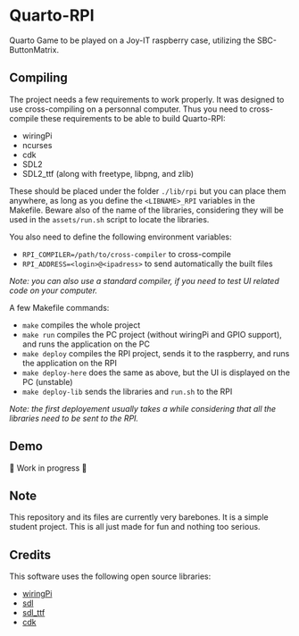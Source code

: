 # Quarto-RPI
Quarto Game to be played on a Joy-IT raspberry case, utilizing the SBC-ButtonMatrix.

## Compiling
The project needs a few requirements to work properly.
It was designed to use cross-compiling on a personnal computer.
Thus you need to cross-compile these requirements to be able to build Quarto-RPI:
* wiringPi
* ncurses
* cdk
* SDL2
* SDL2_ttf (along with freetype, libpng, and zlib)

These should be placed under the folder `./lib/rpi` but you can place them anywhere, as long as you define the `<LIBNAME>_RPI` variables in the Makefile. Beware also of the name of the libraries, considering they will be used in the `assets/run.sh` script to locate the libraries.

You also need to define the following environment variables:
* `RPI_COMPILER=/path/to/cross-compiler` to cross-compile
* `RPI_ADDRESS=<login>@<ipadress>` to send automatically the built files

*Note: you can also use a standard compiler, if you need to test UI related code on your computer.*

A few Makefile commands:
* `make` compiles the whole project
* `make run` compiles the PC project (without wiringPi and GPIO support), and runs the application on the PC
* `make deploy` compiles the RPI project, sends it to the raspberry, and runs the application on the RPI
* `make deploy-here` does the same as above, but the UI is displayed on the PC (unstable)
* `make deploy-lib` sends the libraries and `run.sh` to the RPI

*Note: the first deployement usually takes a while considering that all the libraries need to be sent to the RPI.*

## Demo
:construction: Work in progress :construction:

## Note
This repository and its files are currently very barebones. It is a simple student project. This is all just made for fun and nothing too serious.

## Credits
This software uses the following open source libraries:
* [wiringPi](http://wiringpi.com/)
* [sdl](https://wiki.libsdl.org/FrontPage)
* [sdl_ttf](https://www.libsdl.org/projects/SDL_ttf/)
* [cdk](https://invisible-island.net/cdk/)